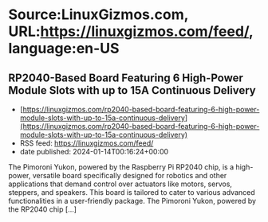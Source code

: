 # Source:LinuxGizmos.com, URL:https://linuxgizmos.com/feed/, language:en-US

## RP2040-Based Board Featuring 6 High-Power Module Slots with up to 15A Continuous Delivery
 - [https://linuxgizmos.com/rp2040-based-board-featuring-6-high-power-module-slots-with-up-to-15a-continuous-delivery](https://linuxgizmos.com/rp2040-based-board-featuring-6-high-power-module-slots-with-up-to-15a-continuous-delivery)
 - RSS feed: https://linuxgizmos.com/feed/
 - date published: 2024-01-14T00:16:24+00:00

The Pimoroni Yukon, powered by the Raspberry Pi RP2040 chip, is a high-power, versatile board specifically designed for robotics and other applications that demand control over actuators like motors, servos, steppers, and speakers. This board is tailored to cater to various advanced functionalities in a user-friendly package. The Pimoroni Yukon, powered by the RP2040 chip [&#8230;]

